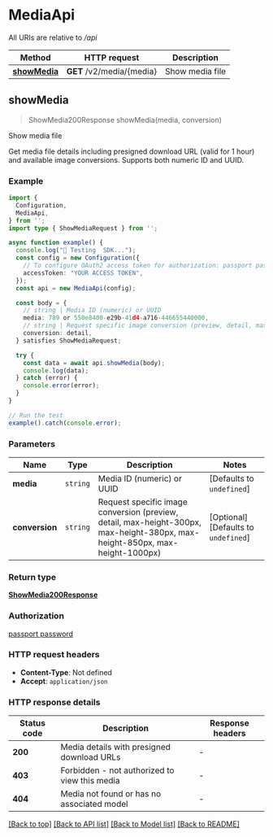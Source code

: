# MediaApi

All URIs are relative to _/api_

| Method                                 | HTTP request              | Description     |
| -------------------------------------- | ------------------------- | --------------- |
| [**showMedia**](MediaApi.md#showmedia) | **GET** /v2/media/{media} | Show media file |

## showMedia

> ShowMedia200Response showMedia(media, conversion)

Show media file

Get media file details including presigned download URL (valid for 1 hour) and available image conversions. Supports both numeric ID and UUID.

### Example

```ts
import {
  Configuration,
  MediaApi,
} from '';
import type { ShowMediaRequest } from '';

async function example() {
  console.log("🚀 Testing  SDK...");
  const config = new Configuration({
    // To configure OAuth2 access token for authorization: passport password
    accessToken: "YOUR ACCESS TOKEN",
  });
  const api = new MediaApi(config);

  const body = {
    // string | Media ID (numeric) or UUID
    media: 789 or 550e8400-e29b-41d4-a716-446655440000,
    // string | Request specific image conversion (preview, detail, max-height-300px, max-height-380px, max-height-850px, max-height-1000px) (optional)
    conversion: detail,
  } satisfies ShowMediaRequest;

  try {
    const data = await api.showMedia(body);
    console.log(data);
  } catch (error) {
    console.error(error);
  }
}

// Run the test
example().catch(console.error);
```

### Parameters

| Name           | Type     | Description                                                                                                                  | Notes                                |
| -------------- | -------- | ---------------------------------------------------------------------------------------------------------------------------- | ------------------------------------ |
| **media**      | `string` | Media ID (numeric) or UUID                                                                                                   | [Defaults to `undefined`]            |
| **conversion** | `string` | Request specific image conversion (preview, detail, max-height-300px, max-height-380px, max-height-850px, max-height-1000px) | [Optional] [Defaults to `undefined`] |

### Return type

[**ShowMedia200Response**](ShowMedia200Response.md)

### Authorization

[passport password](../README.md#passport-password)

### HTTP request headers

- **Content-Type**: Not defined
- **Accept**: `application/json`

### HTTP response details

| Status code | Description                                   | Response headers |
| ----------- | --------------------------------------------- | ---------------- |
| **200**     | Media details with presigned download URLs    | -                |
| **403**     | Forbidden - not authorized to view this media | -                |
| **404**     | Media not found or has no associated model    | -                |

[[Back to top]](#) [[Back to API list]](../README.md#api-endpoints) [[Back to Model list]](../README.md#models) [[Back to README]](../README.md)
